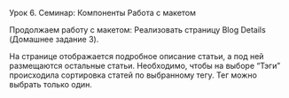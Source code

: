 Урок 6. Семинар: Компоненты
Работа с макетом

Продолжаем работу с макетом: Реализовать страницу Blog Details (Домашнее задание 3).

На странице отображается подробное описание статьи, а под ней размещаются остальные статьи. Необходимо, чтобы на выборе “Тэги” происходила сортировка статей по выбранному тегу. Тег можно выбрать только один.
